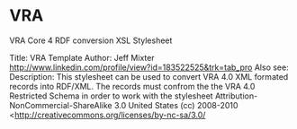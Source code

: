 VRA
===

VRA Core 4 RDF conversion XSL Stylesheet

Title: VRA Template
Author: Jeff Mixter <http://www.linkedin.com/profile/view?id=183522525&trk=tab_pro>
Also see: 
Description: This stylesheet can be used to convert VRA 4.0 XML formated records into RDF/XML.
			 The records must confrom the the VRA 4.0 Restricted Schema in order to work with the stylesheet
Attribution-NonCommercial-ShareAlike 3.0 United States (cc) 2008-2010 <http://creativecommons.org/licenses/by-nc-sa/3.0/
